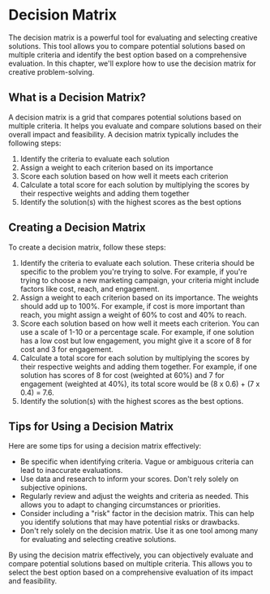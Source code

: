 Decision Matrix
======================================================================

The decision matrix is a powerful tool for evaluating and selecting creative solutions. This tool allows you to compare potential solutions based on multiple criteria and identify the best option based on a comprehensive evaluation. In this chapter, we'll explore how to use the decision matrix for creative problem-solving.

What is a Decision Matrix?
--------------------------

A decision matrix is a grid that compares potential solutions based on multiple criteria. It helps you evaluate and compare solutions based on their overall impact and feasibility. A decision matrix typically includes the following steps:

1. Identify the criteria to evaluate each solution
2. Assign a weight to each criterion based on its importance
3. Score each solution based on how well it meets each criterion
4. Calculate a total score for each solution by multiplying the scores by their respective weights and adding them together
5. Identify the solution(s) with the highest scores as the best options

Creating a Decision Matrix
--------------------------

To create a decision matrix, follow these steps:

1. Identify the criteria to evaluate each solution. These criteria should be specific to the problem you're trying to solve. For example, if you're trying to choose a new marketing campaign, your criteria might include factors like cost, reach, and engagement.
2. Assign a weight to each criterion based on its importance. The weights should add up to 100%. For example, if cost is more important than reach, you might assign a weight of 60% to cost and 40% to reach.
3. Score each solution based on how well it meets each criterion. You can use a scale of 1-10 or a percentage scale. For example, if one solution has a low cost but low engagement, you might give it a score of 8 for cost and 3 for engagement.
4. Calculate a total score for each solution by multiplying the scores by their respective weights and adding them together. For example, if one solution has scores of 8 for cost (weighted at 60%) and 7 for engagement (weighted at 40%), its total score would be (8 x 0.6) + (7 x 0.4) = 7.6.
5. Identify the solution(s) with the highest scores as the best options.

Tips for Using a Decision Matrix
--------------------------------

Here are some tips for using a decision matrix effectively:

* Be specific when identifying criteria. Vague or ambiguous criteria can lead to inaccurate evaluations.
* Use data and research to inform your scores. Don't rely solely on subjective opinions.
* Regularly review and adjust the weights and criteria as needed. This allows you to adapt to changing circumstances or priorities.
* Consider including a "risk" factor in the decision matrix. This can help you identify solutions that may have potential risks or drawbacks.
* Don't rely solely on the decision matrix. Use it as one tool among many for evaluating and selecting creative solutions.

By using the decision matrix effectively, you can objectively evaluate and compare potential solutions based on multiple criteria. This allows you to select the best option based on a comprehensive evaluation of its impact and feasibility.
